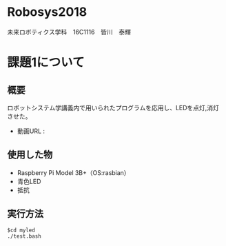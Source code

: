 # Robosys2018
未来ロボティクス学科　16C1116　皆川　泰輝

# 課題1について
## 概要
  ロボットシステム学講義内で用いられたプログラムを応用し、LEDを点灯,消灯させた。
  * 動画URL :
  
  ## 使用した物
  * Raspberry Pi Model 3B+（OS:rasbian）
  * 青色LED
  * 抵抗
  
  ## 実行方法
  ```
  $cd myled
  ./test.bash
  ```
